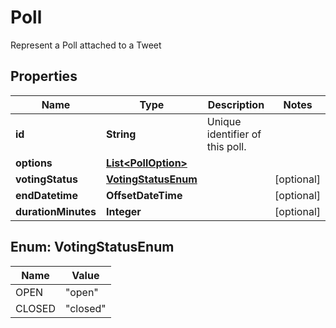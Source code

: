 

# Poll

Represent a Poll attached to a Tweet

## Properties

Name | Type | Description | Notes
------------ | ------------- | ------------- | -------------
**id** | **String** | Unique identifier of this poll. | 
**options** | [**List&lt;PollOption&gt;**](PollOption.md) |  | 
**votingStatus** | [**VotingStatusEnum**](#VotingStatusEnum) |  |  [optional]
**endDatetime** | **OffsetDateTime** |  |  [optional]
**durationMinutes** | **Integer** |  |  [optional]



## Enum: VotingStatusEnum

Name | Value
---- | -----
OPEN | &quot;open&quot;
CLOSED | &quot;closed&quot;



